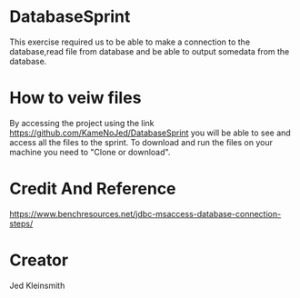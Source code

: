 # DatabaseSprint
This exercise required us to be able to make a connection to the database,read file from database and be able to output somedata from the database.

# How to veiw files
By accessing the project using the link https://github.com/KameNoJed/DatabaseSprint you will be able to see and access all the files to the sprint. To download and run the files on your machine you need to "Clone or download".

# Credit And Reference
https://www.benchresources.net/jdbc-msaccess-database-connection-steps/

# Creator
Jed Kleinsmith 
